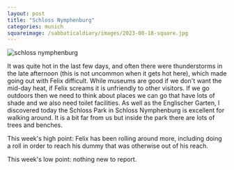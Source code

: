 ```yaml
---
layout: post
title: "Schloss Nymphenburg"
categories: munich
squareimage: /sabbaticaldiary/images/2023-08-18-square.jpg
---
```

<img src="/sabbaticaldiary/images/2023-08-18.jpg" alt="schloss nymphenburg" class="center">

It was quite hot in the last few days, and often there were thunderstorms in the late afternoon (this is not uncommon when it gets hot here), which made going out with Felix difficult. While museums are good if we don't want the mid-day heat, if Felix screams it is unfriendly to other visitors. If we go outdoors then we need to think about places we can go that have lots of shade and we also need toilet facilities. As well as the Englischer Garten, I discovered today the Schloss Park in Schloss Nymphenburg is excellent for walking around. It is a bit far from us but inside the park there are lots of trees and benches.    

This week's high point: Felix has been rolling around more, including doing a roll in order to reach his dummy that was otherwise out of his reach.

This week's low point: nothing new to report.